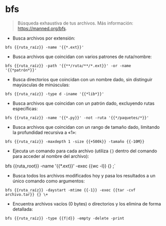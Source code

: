 # bfs

> Búsqueda exhaustiva de tus archivos.
> Más información: <https://manned.org/bfs>.

- Busca archivos por extensión:

`bfs {{ruta_raíz}} -name '{{*.ext}}'`

- Busca archivos que coincidan con varios patrones de ruta/nombre:

`bfs {{ruta_raíz}} -path '{{**/ruta/**/*.ext}}' -or -name '{{*patrón*}}'`

- Busca directorios que coincidan con un nombre dado, sin distinguir mayúsculas de minúsculas:

`bfs {{ruta_raíz}} -type d -iname '{{*lib*}}'`

- Busca archivos que coincidan con un patrón dado, excluyendo rutas específicas:

`bfs {{ruta_raíz}} -name '{{*.py}}' -not -ruta '{{*/paquetes/*}}'`

- Busca archivos que coincidan con un rango de tamaño dado, limitando la profundidad recursiva a «1»:

`bfs {{ruta_raíz}} -maxdepth 1 -size {{+500k}} -tamaño {{-10M}}`

- Ejecuta un comando para cada archivo (utiliza `{}` dentro del comando para acceder al nombre del archivo):

bfs {{ruta_root}} -name '{{*.ext}}' -exec {{wc -l}} {} \;`

- Busca todos los archivos modificados hoy y pasa los resultados a un único comando como argumentos:

`bfs {{ruta_raíz}} -daystart -mtime {{-1}} -exec {{tar -cvf archivo.tar}} {} \+`

- Encuentra archivos vacíos (0 bytes) o directorios y los elimina de forma detallada:

`bfs {{ruta_raíz}} -type {{f|d}} -empty -delete -print`
